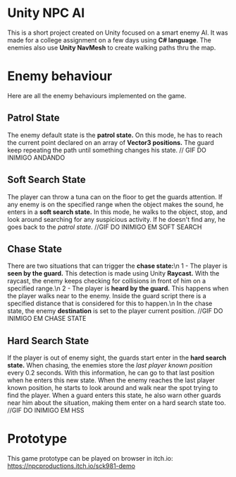 # Unity NPC AI
This is a short project created on Unity focused on a smart enemy AI. It was made for a college assignment on a few days using **C# language**.
The enemies also use **Unity NavMesh** to create walking paths thru the map.

# Enemy behaviour
Here are all the enemy behaviours implemented on the game.

## Patrol State
The enemy default state is the **patrol state.** On this mode, he has to reach the current point declared on an array of **Vector3 positions.** The guard keep repeating the path until something changes his state.
// GIF DO INIMIGO ANDANDO

## Soft Search State
The player can throw a tuna can on the floor to get the guards attention. If any enemy is on the specified range when the object makes the sound, he enters in a **soft search state.** In this mode, he walks to the object, stop, and look around searching for any suspicious activity. If he doesn't find any, he goes back to the *patrol state.*
//GIF DO INIMIGO EM SOFT SEARCH

## Chase State
There are two situations that can trigger the **chase state:**\n
1 - The player is **seen by the guard.** This detection is made using Unity **Raycast.** With the raycast, the enemy keeps checking for collisions in front of him on a specified range.\n
2 - The player is **heard by the guard.** This happens when the player walks near to the enemy. Inside the guard script there is a specified distance that is considered for this to happen.\n
In the chase state, the enemy **destination** is set to the player current position.
//GIF DO INIMIGO EM CHASE STATE

## Hard Search State
If the player is out of enemy sight, the guards start enter in the **hard search state.** When chasing, the enemies store the *last player known position* every 0.2 seconds. With this information, he can go to that last position when he enters this new state. When the enemy reaches the last player known position, he starts to look around and walk near the spot trying to find the player.
When a guard enters this state, he also warn other guards near him about the situation, making them enter on a hard search state too.
//GIF DO INIMIGO EM HSS

# Prototype
This game prototype can be played on browser in itch.io: https://npcproductions.itch.io/sck981-demo
